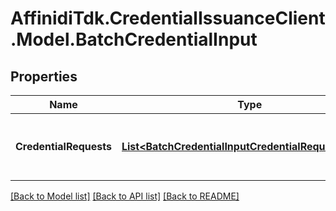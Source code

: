 # AffinidiTdk.CredentialIssuanceClient.Model.BatchCredentialInput

## Properties

Name | Type | Description | Notes
------------ | ------------- | ------------- | -------------
**CredentialRequests** | [**List&lt;BatchCredentialInputCredentialRequestsInner&gt;**](BatchCredentialInputCredentialRequestsInner.md) | Array that contains Credential Request objects. | 

[[Back to Model list]](../README.md#documentation-for-models) [[Back to API list]](../README.md#documentation-for-api-endpoints) [[Back to README]](../README.md)

